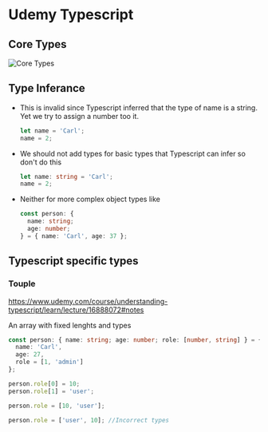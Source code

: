 # Udemy Typescript

## Core Types

![Core Types](https://cdn.jsdelivr.net/gh/carlba/assets@master/1DtY5G-EY3Xew.png)

## Type Inferance

- This is invalid since Typescript inferred that the type of name is a string. Yet we
  try to assign a number too it.

  ```typescript
  let name = 'Carl';
  name = 2;
  ```

- We should not add types for basic types that Typescript can infer so don't do this

  ```typescript
  let name: string = 'Carl';
  name = 2;
  ```

- Neither for more complex object types like

  ```typescript
  const person: {
    name: string;
    age: number;
  } = { name: 'Carl', age: 37 };
  ```

## Typescript specific types

### Touple

https://www.udemy.com/course/understanding-typescript/learn/lecture/16888072#notes

An array with fixed lenghts and types

```typescript
const person: { name: string; age: number; role: [number, string] } = {
  name: 'Carl',
  age: 27,
  role = [1, 'admin']
};

person.role[0] = 10;
person.role[1] = 'user';

person.role = [10, 'user'];

person.role = ['user', 10]; //Incorrect types
```
